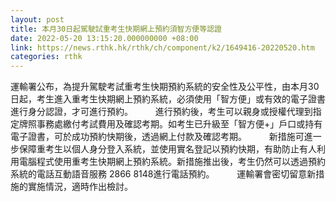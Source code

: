 ```yaml
---
layout: post
title: 本月30日起駕駛試重考生快期網上預約須智方便等認證
date: 2022-05-20 13:15:20.000000000 +08:00
link: https://news.rthk.hk/rthk/ch/component/k2/1649416-20220520.htm
categories: rthk
---
```


運輸署公布，為提升駕駛考試重考生快期預約系統的安全性及公平性，由本月30日起，考生進入重考生快期網上預約系統，必須使用「智方便」或有效的電子證書進行身分認證，才可進行預約。
　　 
進行預約後，考生可以親身或授權代理到指定牌照事務處繳付考試費用及確認考期。如考生已升級至「智方便+」戶口或持有電子證書，可於成功預約快期後，透過網上付款及確認考期。
　　 
新措施可進一步保障重考生以個人身分登入系統，並使用實名登記以預約快期，有助防止有人利用電腦程式使用重考生快期網上預約系統。新措施推出後，考生仍然可以透過預約系統的電話互動語音服務 2866 8148進行電話預約。
　　 
運輸署會密切留意新措施的實施情況，適時作出檢討。
